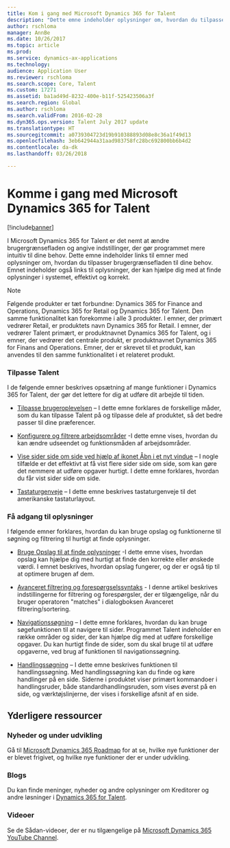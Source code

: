 ```yaml
---
title: Kom i gang med Microsoft Dynamics 365 for Talent
description: "Dette emne indeholder oplysninger om, hvordan du tilpasser brugergrænsefladen til dine behov, samt opretter forbindelse til de Hjælp-ressourcer, der er tilgængelige i produktet og på webstedet docs.microsoft.com."
author: rschloma
manager: AnnBe
ms.date: 10/26/2017
ms.topic: article
ms.prod: 
ms.service: dynamics-ax-applications
ms.technology: 
audience: Application User
ms.reviewer: rschloma
ms.search.scope: Core, Talent
ms.custom: 17271
ms.assetid: ba1ad49d-8232-400e-b11f-525423506a3f
ms.search.region: Global
ms.author: rschloma
ms.search.validFrom: 2016-02-28
ms.dyn365.ops.version: Talent July 2017 update
ms.translationtype: HT
ms.sourcegitcommit: a0739304723d19b910388893d08e8c36a1f49d13
ms.openlocfilehash: 3eb642944a31aad983758fc28bc692800bb6b4d2
ms.contentlocale: da-dk
ms.lasthandoff: 03/26/2018

---
```

# <a name="getting-started-with-microsoft-dynamics-365-for-talent"></a>Komme i gang med Microsoft Dynamics 365 for Talent

[!include[banner](includes/banner.md)]

I Microsoft Dynamics 365 for Talent er det nemt at ændre brugergrænsefladen og angive indstillinger, der gør programmet mere intuitiv til dine behov. Dette emne indeholder links til emner med oplysninger om, hvordan du tilpasser brugergrænsefladen til dine behov. Emnet indeholder også links til oplysninger, der kan hjælpe dig med at finde oplysninger i systemet, effektivt og korrekt. 

> [!NOTE] 
> Følgende produkter er tæt forbundne: Dynamics 365 for Finance and Operations, Dynamics 365 for Retail og Dynamics 365 for Talent. Den samme funktionalitet kan forekomme i alle 3 produkter. I emner, der primært vedrører Retail, er produktets navn Dynamics 365 for Retail. I emner, der vedrører Talent primært, er produktnavnet Dynamics 365 for Talent, og i emner, der vedrører det centrale produkt, er produktnavnet Dynamics 365 for Finans and Operations. Emner, der er skrevet til et produkt, kan anvendes til den samme funktionalitet i et relateret produkt.

### <a name="personalizing-talent"></a>Tilpasse Talent 
I de følgende emner beskrives opsætning af mange funktioner i Dynamics 365 for Talent, der gør det lettere for dig at udføre dit arbejde til tiden. 

-   [Tilpasse brugeroplevelsen](../fin-and-ops/get-started/personalize-user-experience.md) – I dette emne forklares de forskellige måder, som du kan tilpasse Talent på og tilpasse dele af produktet, så det bedre passer til dine præferencer.

-   [Konfigurere og filtrere arbejdsområder](../fin-and-ops/get-started/configure-filter-workspaces.md) -I dette emne vises, hvordan du kan ændre udseendet og funktionsmåden af arbejdsområder.

-   [Vise sider side om side ved hjælp af ikonet Åbn i et nyt vindue](../fin-and-ops/get-started/display-pages-side-by-side.md) – I nogle tilfælde er det effektivt at få vist flere sider side om side, som kan gøre det nemmere at udføre opgaver hurtigt. I dette emne forklares, hvordan du får vist sider side om side. 

-   [Tastaturgenveje](../fin-and-ops/get-started/shortcut-keys.md) – I dette emne beskrives tastaturgenveje til det amerikanske tastaturlayout. 

### <a name="accessing-information"></a>Få adgang til oplysninger
I følgende emner forklares, hvordan du kan bruge opslag og funktionerne til søgning og filtrering til hurtigt at finde oplysninger. 

-   [Bruge Opslag til at finde oplysninger](../fin-and-ops/get-started/use-lookups-to-find-information.md) -I dette emne vises, hvordan opslag kan hjælpe dig med hurtigt at finde den korrekte eller ønskede værdi. I emnet beskrives, hvordan opslag fungerer, og der er også tip til at optimere brugen af dem.

-   [Avanceret filtrering og forespørgselssyntaks](../fin-and-ops/get-started/advanced-filtering-query-options.md) - I denne artikel beskrives indstillingerne for filtrering og forespørgsler, der er tilgængelige, når du bruger operatoren "matches" i dialogboksen Avanceret filtrering/sortering.

-   [Navigationssøgning](../fin-and-ops/get-started/navigation-search.md) – I dette emne forklares, hvordan du kan bruge søgefunktionen til at navigere til sider. Programmet Talent indeholder en række områder og sider, der kan hjælpe dig med at udføre forskellige opgaver. Du kan hurtigt finde de sider, som du skal bruge til at udføre opgaverne, ved brug af funktionen til navigationssøgning. 

-   [Handlingssøgning](../fin-and-ops/get-started/action-search.md) – I dette emne beskrives funktionen til handlingssøgning. Med handlingssøgning kan du finde og køre handlinger på en side. Siderne i produktet viser primært kommandoer i handlingsruder, både standardhandlingsruden, som vises øverst på en side, og værktøjslinjerne, der vises i forskellige afsnit af en side.

## <a name="additional-resources"></a>Yderligere ressourcer

### <a name="whats-new-and-in-development"></a>Nyheder og under udvikling
Gå til [Microsoft Dynamics 365 Roadmap](https://roadmap.dynamics.com/#application=c6ae025f-e42a-e711-810d-3863bb363e80) for at se, hvilke nye funktioner der er blevet frigivet, og hvilke nye funktioner der er under udvikling.

### <a name="blogs"></a>Blogs
Du kan finde meninger, nyheder og andre oplysninger om Kreditorer og andre løsninger i [Dynamics 365 for Talent](https://community.dynamics.com/enterprise/b/dynamics365fortalent). 

### <a name="videos"></a>Videoer
Se de Sådan-videoer, der er nu tilgængelige på [Microsoft Dynamics 365 YouTube Channel](https://www.youtube.com/channel/UCJGCg4rB3QSs8y_1FquelBQ).


